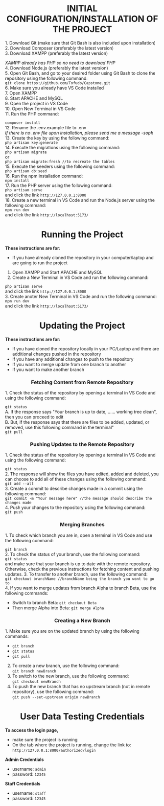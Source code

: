 <h1 align="center">INITIAL CONFIGURATION/INSTALLATION OF THE PROJECT</h1>
1. Download Git (make sure that Git Bash is also included upon installation) <br>
2. Download Composer (preferably the latest version) <br>
3. Download XAMPP (preferably the latest version) <br>

   *XAMPP already has PHP so no need to download PHP* <br>
4. Download Node.js (preferably the latest version) <br>
5. Open Git Bash, and go to your desired folder using Git Bash to clone the repository using the following command: <br>
`git clone https://github.com/Tofudo/Capstone.git` <br>
6. Make sure you already have VS Code installed <br>
7. Open XAMPP <br>
8. Start APACHE and MySQL <br>
9. Open the project in VS Code <br>
10. Open New Terminal in VS Code <br>
11. Run the PHP command: <br>

```composer install```<br>
12. Rename the .env.example file to .env <br>
    *If there is no .env file upon installation, please send me a message -soph* <br>
13. Create the key by using the following command: <br>
```php artisan key:generate```<br>
14. Execute the migrations using the following command: <br>
```php artisan migrate```<br>
or <br>
```php artisan migrate:fresh //to recreate the tables```<br>
15. Execute the seeders using the following command: <br>
```php artisan db:seed```<br>
16. Run the npm installation command: <br>
```npm install```<br>
17. Run the PHP server using the following command: <br>
```php artisan serve```<br>
    and click the link `http://127.0.0.1:8000` <br>
18. Create a new terminal in VS Code and run the Node.js server using the following command: <br>
```npm run dev```<br>
    and click the link `http://localhost:5173/`

<h1 align="center">Running the Project</h1>

**These instructions are for:** <br>
 - If you have already cloned the repository in your computer/laptop and are going to run the project <br>
1. Open XAMPP and Start APACHE and MySQL <br>
2. Create a New Terminal in VS Code and run the following command: <br>

```php artisan serve``` <br>
   and click the link `http://127.0.0.1:8000` <br>
3. Create anoter New Terminal in VS Code and run the following command: <br>
```npm run dev```<br>
    and click the link `http://localhost:5173/` <br>

<h1 align="center">Updating the Project</h1>

**These instructions are for:** <br>
 - If you have cloned the repository locally in your PC/Laptop and there are additional changes pushed in the repository <br>
 - If you have any additional changes to push to the repository <br>
 - If you want to merge update from one branch to another <br>
 - If you want to make another branch

<h3 align="center">Fetching Content from Remote Repository</h3>
1. Check the status of the repository by opening a terminal in VS Code and using the following command:<br>

`git status` <br>
   A. If the response says "Your branch is up to date, ...... working tree clean", then you can proceed to edit <br>
   B. But, if the response says that there are files to be added, updated, or removed, use this following command in the terminal" <br>
      `git pull` <br>

<h3 align="center">Pushing Updates to the Remote Repository</h3>
1. Check the status of the repository by opening a terminal in VS Code and using the following command: <br>

`git status` <br>
2. The response will show the files you have edited, added and deleted, you can choose to add all of these changes using the following command: <br>
`git add --all` <br>
3. Create a commit to describe changes made in a commit using the following command: <br>
`git commit -m "Your message here" //the message should describe the changes made` <br>
4. Push your changes to the repository using the following command: <br>
`git push` <br>

<h3 align="center">Merging Branches</h3>
1. To check which branch you are in, open a terminal in VS Code and use the following command: <br>

`git branch` <br>
2. To check the status of your branch, use the following command: <br>
`git status` <br>
and make sure that your branch is up to date with the remote repository. Otherwise, check the previous instructions for fetching content and pushing updates.
3. To transfer to another branch, use the following command: <br>
`git checkout branchName //branchName being the branch you want to go to` <br>
4. If you want to merge updates from branch Alpha to branch Beta, use the following commands: <br>
 - Switch to branch Beta: `git checkout Beta` <br>
 - Then merge Alpha into Beta: `git merge Alpha` <br>

<h3 align="center">Creating a New Branch</h3>
1. Make sure you are on the updated branch by using the following commands: <br>

 - `git branch` <br>
 - `git status`<br>
 - `git pull` <br>

2. To create a new branch, use the following command: <br>
`git branch newBranch` <br>
3. To switch to the new branch, use the following command: <br>
`git checkout newBranch` <br>
4. To push the new branch that has no upstream branch (not in remote repository), use the following command: <br>
`git push --set-upstream origin newBranch` <br>

<h1 align="center">User Data Testing Credentials</h1>

**To access the login page,**
 - make sure the project is running
 - On the tab where the project is running, change the link to: `http://127.0.0.1:8000/authorized/login`


**Admin Credentials**
 - username: `admin`
 - password: `12345`


**Staff Credentials**
 - username: `staff`
 - password: `12345`
